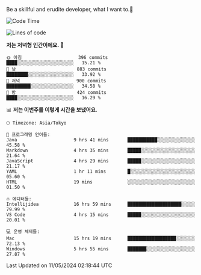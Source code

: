 Be a skillful and erudite developer, what I want to.👶

<!--START_SECTION:waka-->
![Code Time](http://img.shields.io/badge/Code%20Time-792%20hrs%2054%20mins-blue)

![Lines of code](https://img.shields.io/badge/%EC%A0%80%EB%8A%94%20%EC%97%AC%ED%83%9C%EA%B9%8C%EC%A7%80%20-1.7%20million%20%EC%A4%84%EC%9D%98%20%EC%BD%94%EB%93%9C%EB%A5%BC%20%EC%9E%91%EC%84%B1%ED%96%88%EC%96%B4%EC%9A%94.-blue)

**저는 저녁형 인간이에요. 🦉** 

```text
🌞 아침                     396 commits         ████░░░░░░░░░░░░░░░░░░░░░   15.21 % 
🌆 낮　                     883 commits         ████████░░░░░░░░░░░░░░░░░   33.92 % 
🌃 저녁                     900 commits         █████████░░░░░░░░░░░░░░░░   34.58 % 
🌙 밤　                     424 commits         ████░░░░░░░░░░░░░░░░░░░░░   16.29 % 
```


📊 **저는 이번주를 이렇게 시간을 보냈어요.** 

```text
🕑︎ Timezone: Asia/Tokyo

💬 프로그래밍 언어들: 
Java                     9 hrs 41 mins       ███████████░░░░░░░░░░░░░░   45.58 % 
Markdown                 4 hrs 35 mins       █████░░░░░░░░░░░░░░░░░░░░   21.64 % 
JavaScript               4 hrs 29 mins       █████░░░░░░░░░░░░░░░░░░░░   21.17 % 
YAML                     1 hr 11 mins        █░░░░░░░░░░░░░░░░░░░░░░░░   05.60 % 
HTML                     19 mins             ░░░░░░░░░░░░░░░░░░░░░░░░░   01.50 % 

🔥 에디터들: 
Intellijidea             16 hrs 59 mins      ████████████████████░░░░░   79.99 % 
VS Code                  4 hrs 15 mins       █████░░░░░░░░░░░░░░░░░░░░   20.01 % 

💻 운영 체제들: 
Mac                      15 hrs 19 mins      ██████████████████░░░░░░░   72.13 % 
Windows                  5 hrs 55 mins       ███████░░░░░░░░░░░░░░░░░░   27.87 % 
```


 Last Updated on 11/05/2024 02:18:44 UTC
<!--END_SECTION:waka-->
